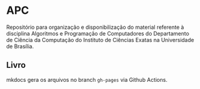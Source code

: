 # APC

Repositório para organização e disponibilização do material referente à disciplina Algoritmos e Programação de Computadores do Departamento de Ciência da Computação do Instituto de Ciências Exatas na Universidade de Brasília.

## Livro

mkdocs gera os arquivos no branch `gh-pages` via Github Actions.